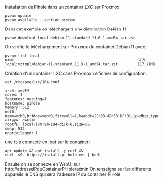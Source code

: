 Installation de Pihole dans un container LXC sur Proxmox


```
pveam update
pveam available --section system
```
Dans cet exemple on téléchargera une distribution Debian 11

```
pveam download local debian-11-standard_11.6-1_amd64.tar.zst
```
On vérifie le téléchargement sur Proxmox du container Debian 11 avec:

```
pveam list local
NAME                                                         SIZE  
local:vztmpl/debian-11-standard_11.3-1_amd64.tar.zst         117.51MB
```

Création d'un container LXC dans Proxmox
Le fichier de configuration:
```
cat /etc/pve/lxc/104.conf 

arch: amd64
cores: 1
features: nesting=1
hostname: pihole
memory: 512
net0: name=eth0,bridge=vmbr0,firewall=1,hwaddr=2E:83:AB:5B:DF:32,ip=dhcp,type=veth
ostype: debian
rootfs: local-lvm:vm-104-disk-0,size=5G
swap: 512
unprivileged: 1
```

une fois connecté en root sur le container:

```
apt update && apt install -y curl &&
curl -sSL https://install.pi-hole.net | bash
```

Ensuite on se connecte en WebUI sur http://adresseIPduContainerPiHole/admin
On renseigne sur les differents appareils le DNS qui sera l'adresse IP du container PiHole

